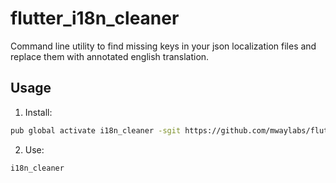 # flutter_i18n_cleaner

Command line utility to find missing keys in your json localization files and replace them with annotated english translation.

## Usage

1. Install:
```bash
pub global activate i18n_cleaner -sgit https://github.com/mwaylabs/flutter_i18n_cleaner.git
```

2. Use:
```bash
i18n_cleaner
```

